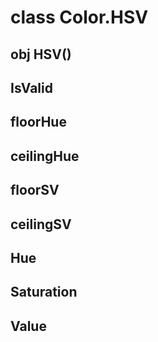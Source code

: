 # class Color.HSV
## obj HSV()
## IsValid
## floorHue
## ceilingHue
## floorSV
## ceilingSV
## Hue
## Saturation
## Value
